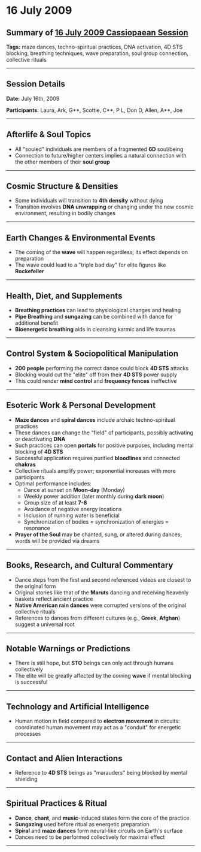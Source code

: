 # 16 July 2009

## Summary of [16 July 2009 Cassiopaean Session](https://cassiopaea.org/forum/threads/session-16-july-2009.12993/)

**Tags:** maze dances, techno-spiritual practices, DNA activation, 4D STS blocking, breathing techniques, wave preparation, soul group connection, collective rituals

---

## Session Details

**Date:** July 16th, 2009

**Participants:** Laura, Ark, G**, Scottie, C**, P L, Don D, Allen, A**, Joe

---

## Afterlife & Soul Topics

- All "souled" individuals are members of a fragmented **6D** soul/being
- Connection to future/higher centers implies a natural connection with the other members of their **soul group**

---

## Cosmic Structure & Densities

- Some individuals will transition to **4th density** without dying
- Transition involves **DNA unwrapping** or changing under the new cosmic environment, resulting in bodily changes

---

## Earth Changes & Environmental Events

- The coming of the **wave** will happen regardless; its effect depends on preparation
- The wave could lead to a "triple bad day" for elite figures like **Rockefeller**

---

## Health, Diet, and Supplements

- **Breathing practices** can lead to physiological changes and healing
- **Pipe Breathing** and **sungazing** can be combined with dance for additional benefit
- **Bioenergetic breathing** aids in cleansing karmic and life traumas

---

## Control System & Sociopolitical Manipulation

- **200 people** performing the correct dance could block **4D STS** attacks
- Blocking would cut the "elite" off from their **4D STS** power supply
- This could render **mind control** and **frequency fences** ineffective

---

## Esoteric Work & Personal Development

- **Maze dances** and **spiral dances** include archaic techno-spiritual practices
- These dances can change the "field" of participants, possibly activating or deactivating **DNA**
- Such practices can open **portals** for positive purposes, including mental blocking of **4D STS**
- Successful application requires purified **bloodlines** and connected **chakras**
- Collective rituals amplify power; exponential increases with more participants
- Optimal performance includes:
    - Dance at sunset on **Moon-day** (Monday)
    - Weekly power addition (later monthly during **dark moon**)
    - Group size of at least **7-8**
    - Avoidance of negative energy locations
    - Inclusion of running water is beneficial
    - Synchronization of bodies = synchronization of energies = resonance
- **Prayer of the Soul** may be chanted, sung, or altered during dances; words will be provided via dreams

---

## Books, Research, and Cultural Commentary

- Dance steps from the first and second referenced videos are closest to the original form
- Original stories like that of the **Maruts** dancing and receiving heavenly baskets reflect ancient practice
- **Native American rain dances** were corrupted versions of the original collective rituals
- References to dances from different cultures (e.g., **Greek**, **Afghan**) suggest a universal root

---

## Notable Warnings or Predictions

- There is still hope, but **STO** beings can only act through humans collectively
- The elite will be greatly affected by the coming **wave** if mental blocking is successful

---

## Technology and Artificial Intelligence

- Human motion in field compared to **electron movement** in circuits: coordinated human movement may act as a "conduit" for energetic processes

---

## Contact and Alien Interactions

- Reference to **4D STS** beings as "marauders" being blocked by mental shielding

---

## Spiritual Practices & Ritual

- **Dance**, **chant**, and **music**-induced states form the core of the practice
- **Sungazing** used before ritual as energetic preparation
- **Spiral** and **maze dances** form neural-like circuits on Earth's surface
- Dances need to be performed collectively for maximal effect

---

